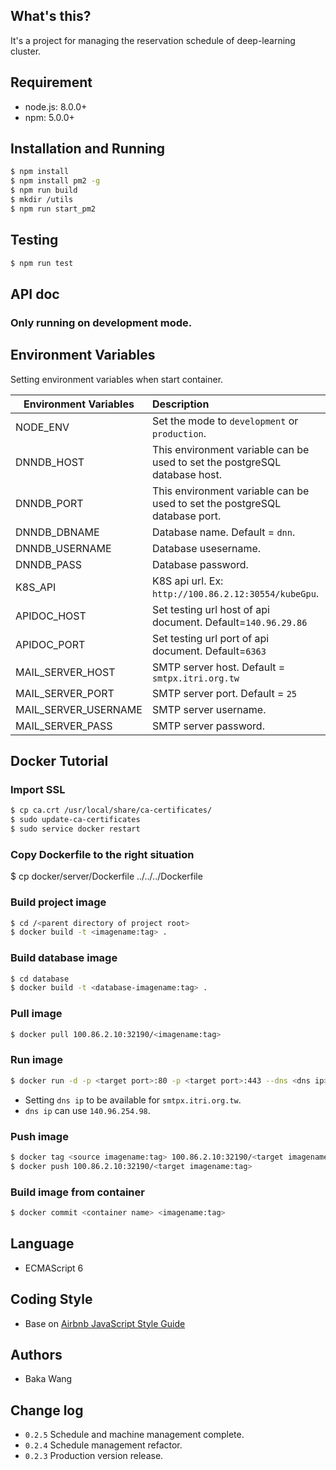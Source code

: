 
## What's this? ##

It's a project for managing the reservation schedule of deep-learning cluster.

## Requirement ##

* node.js: 8.0.0+
* npm: 5.0.0+

## Installation and Running

```bash
$ npm install
$ npm install pm2 -g
$ npm run build
$ mkdir /utils
$ npm run start_pm2
```

## Testing ##

```bash
$ npm run test
```

## API doc ##

### Only running on development mode.

## Environment Variables

Setting environment variables when start container.

| Environment Variables | Description |
|----------|:-------------|
| NODE_ENV |  Set the mode to `development` or `production`. |
| DNNDB_HOST | This environment variable can be used to set the postgreSQL database host. |
| DNNDB_PORT | This environment variable can be used to set the postgreSQL database port. | 
| DNNDB_DBNAME | Database name. Default = `dnn`. |
| DNNDB_USERNAME | Database usesername. |
| DNNDB_PASS | Database password. |
| K8S_API | K8S api url. Ex: `http://100.86.2.12:30554/kubeGpu`. |
| APIDOC_HOST | Set testing url host of api document. Default=`140.96.29.86` |
| APIDOC_PORT | Set testing url port of api document. Default=`6363` |
| MAIL_SERVER_HOST | SMTP server host. Default = `smtpx.itri.org.tw` |
| MAIL_SERVER_PORT | SMTP server port. Default = `25` |
| MAIL_SERVER_USERNAME | SMTP server username.|
| MAIL_SERVER_PASS | SMTP server password. |


## Docker Tutorial ##

### Import SSL ###

```bash
$ cp ca.crt /usr/local/share/ca-certificates/
$ sudo update-ca-certificates
$ sudo service docker restart
```

### Copy Dockerfile to the right situation ###

$ cp docker/server/Dockerfile ../../../Dockerfile

### Build project image ###

```bash
$ cd /<parent directory of project root>
$ docker build -t <imagename:tag> .
```

### Build database image ###

```bash
$ cd database
$ docker build -t <database-imagename:tag> .
```

### Pull image ###

```bash
$ docker pull 100.86.2.10:32190/<imagename:tag>
```

### Run image ###

```bash
$ docker run -d -p <target port>:80 -p <target port>:443 --dns <dns ip> --name <container name> <imagename:tag>
```
* Setting `dns ip` to be available for `smtpx.itri.org.tw`.
* `dns ip` can use `140.96.254.98`.

### Push image ###

```bash
$ docker tag <source imagename:tag> 100.86.2.10:32190/<target imagename:tag>
$ docker push 100.86.2.10:32190/<target imagename:tag>
```

### Build  image from container ###

```bash
$ docker commit <container name> <imagename:tag>
```

## Language ##
* ECMAScript 6

## Coding Style ##
* Base on [Airbnb JavaScript Style Guide](https://github.com/airbnb/javascript)

## Authors ##
* Baka Wang

## Change log ##

* `0.2.5` Schedule and machine management complete.
* `0.2.4` Schedule management refactor.
* `0.2.3` Production version release.
